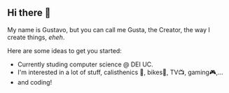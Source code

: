 
## Hi there 👋

My name is Gustavo, but you can call me Gusta, the Creator, the way I create things, _eheh_.

Here are some ideas to get you started:

-  Currently studing computer science @ DEI UC.
- I'm interested in a lot of stuff, calisthenics 🤸, bikes🚴, TV📺, gaming🎮,...
- and coding!

